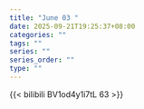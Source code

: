 ```yaml
---
title: "June 03 "
date: 2025-09-21T19:25:37+08:00
categories: ""
tags: ""
series: ""
series_order: ""
type: ""
---
```



{{< bilibili BV1od4y1i7tL 63 >}}

